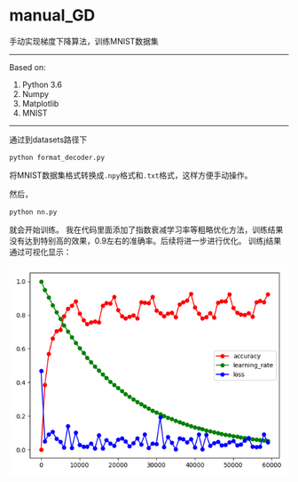# manual_GD
手动实现梯度下降算法，训练MNIST数据集

---

Based on:<br>
1. Python 3.6
2. Numpy
3. Matplotlib
4. MNIST

---

通过到datasets路径下
```
python format_decoder.py
```

将MNIST数据集格式转换成`.npy`格式和`.txt`格式，这样方便手动操作。

然后，
```
python nn.py
```

就会开始训练。 
我在代码里面添加了指数衰减学习率等粗略优化方法，训练结果没有达到特别高的效果，0.9左右的准确率。后续将进一步进行优化。
训练j结果通过可视化显示：


![Alt text](https://raw.githubusercontent.com/leviome/manual_GD/master/figures/myplot.png)



